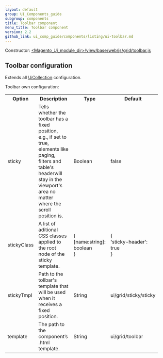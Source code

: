 ```yaml
---
layout: default
group: UI_Components_guide
subgroup: components
title: Toolbar component
menu_title: Toolbar component
version: 2.2
github_link: ui_comp_guide/components/listing/ui-toolbar.md
---
```


Constructor: [<Magento_Ui_module_dir>/view/base/web/js/grid/toolbar.js]({{site.mage2200url}}app/code/Magento/Ui/view/base/web/js/grid/toolbar.js)

## Toolbar configuration

Extends all [UiCollection]({{page.baseurl}}ui_comp_guide/concepts/ui_comp_uicollection_concept.html) configuration.

Toolbar own configuration:
<table>
  <tr>
    <th>Option</th>
    <th>Description</th>
    <th>Type</th>
    <th>Default</th>
  </tr>
  <tr>
    <td>sticky</td>
    <td>Tells whether the toolbar has a fixed position, e.g., if set to true, elements like paging, filters and table's headerwill stay in the viewport's area no matter where the scroll position is.</td>
    <td>Boolean</td>
    <td>false</td>
  </tr>
  <tr>
    <td>stickyClass</td>
    <td>A list of aditional CSS classes applied to the root node of the sticky template.</td>
    <td>{<br>[name:string]: boolean<br>}</td>
    <td>{<br>'sticky-header': true<br>}</td>
  </tr>
  <tr>
    <td>stickyTmpl</td>
    <td>Path to the tollbar's template that will be used when it receives a fixed position.</td>
    <td>String</td>
    <td>ui/grid/sticky/sticky</td>
  </tr>
  <tr>
    <td>template</td>
    <td>The path to the component’s .html template.</td>
    <td>String</td>
    <td>ui/grid/toolbar</td>
  </tr>
</table>